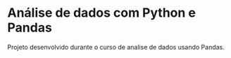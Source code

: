 # Análise de dados com Python e Pandas
Projeto desenvolvido durante o curso de analise de dados usando Pandas.